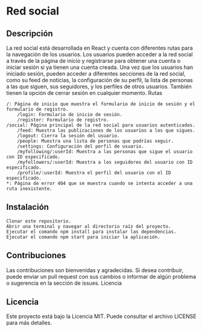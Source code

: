 # Red social
## Descripción

La red social está desarrollada en React y cuenta con diferentes rutas para la navegación de los usuarios. Los usuarios pueden acceder a la red social a través de la página de inicio y registrarse para obtener una cuenta o iniciar sesión si ya tienen una cuenta creada. Una vez que los usuarios han iniciado sesión, pueden acceder a diferentes secciones de la red social, como su feed de noticias, la configuración de su perfil, la lista de personas a las que siguen, sus seguidores, y los perfiles de otros usuarios. También tienen la opción de cerrar sesión en cualquier momento.
Rutas

    /: Página de inicio que muestra el formulario de inicio de sesión y el formulario de registro.
        /login: Formulario de inicio de sesión.
        /register: Formulario de registro.
    /social: Página principal de la red social para usuarios autenticados.
        /feed: Muestra las publicaciones de los usuarios a los que sigues.
        /logout: Cierra la sesión del usuario.
        /people: Muestra una lista de personas que podrías seguir.
        /settings: Configuración del perfil de usuario.
        /myfollowing/:userId: Muestra a las personas que sigue el usuario con ID especificado.
        /myfollowers/:userId: Muestra a los seguidores del usuario con ID especificado.
        /profile/:userId: Muestra el perfil del usuario con el ID especificado.
    *: Página de error 404 que se muestra cuando se intenta acceder a una ruta inexistente.

## Instalación

    Clonar este repositorio.
    Abrir una terminal y navegar al directorio raíz del proyecto.
    Ejecutar el comando npm install para instalar las dependencias.
    Ejecutar el comando npm start para iniciar la aplicación.

## Contribuciones

Las contribuciones son bienvenidas y agradecidas. Si desea contribuir, puede enviar un pull request con sus cambios o informar de algún problema o sugerencia en la sección de issues. Licencia


## Licencia

Este proyecto está bajo la Licencia MIT. Puede consultar el archivo LICENSE para más detalles.
